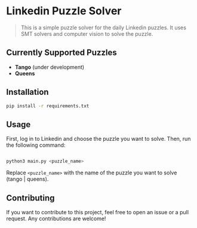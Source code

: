 # Linkedin Puzzle Solver

> This is a simple puzzle solver for the daily Linkedin puzzles. It uses SMT solvers and computer vision to solve the puzzle.

## Currently Supported Puzzles

- **Tango** (under development)
- **Queens**

## Installation

```bash
pip install -r requirements.txt
```

## Usage

First, log in to Linkedin and choose the puzzle you want to solve. Then, run the following command:

```bash

python3 main.py <puzzle_name>
```
Replace `<puzzle_name>` with the name of the puzzle you want to solve (tango | queens).

## Contributing

If you want to contribute to this project, feel free to open an issue or a pull request. Any contributions are welcome!

